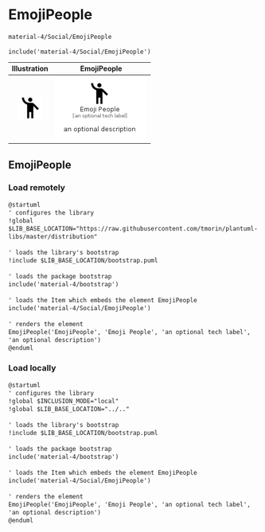 # EmojiPeople


```text
material-4/Social/EmojiPeople
```

```text
include('material-4/Social/EmojiPeople')
```



| Illustration | EmojiPeople |
| :---: | :---: |
| ![illustration for Illustration](../../material-4/Social/EmojiPeople.png) | ![illustration for EmojiPeople](../../material-4/Social/EmojiPeople.Local.png) |




## EmojiPeople

### Load remotely
```plantuml
@startuml
' configures the library
!global $LIB_BASE_LOCATION="https://raw.githubusercontent.com/tmorin/plantuml-libs/master/distribution"

' loads the library's bootstrap
!include $LIB_BASE_LOCATION/bootstrap.puml

' loads the package bootstrap
include('material-4/bootstrap')

' loads the Item which embeds the element EmojiPeople
include('material-4/Social/EmojiPeople')

' renders the element
EmojiPeople('EmojiPeople', 'Emoji People', 'an optional tech label', 'an optional description')
@enduml
```

### Load locally
```plantuml
@startuml
' configures the library
!global $INCLUSION_MODE="local"
!global $LIB_BASE_LOCATION="../.."

' loads the library's bootstrap
!include $LIB_BASE_LOCATION/bootstrap.puml

' loads the package bootstrap
include('material-4/bootstrap')

' loads the Item which embeds the element EmojiPeople
include('material-4/Social/EmojiPeople')

' renders the element
EmojiPeople('EmojiPeople', 'Emoji People', 'an optional tech label', 'an optional description')
@enduml
```

